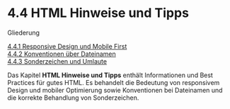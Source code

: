 # 4.4 HTML Hinweise und Tipps

Gliederung

[4.4.1 Responsive Design und Mobile First](4.4.1_Responsive_Design_Mobile_First.md)<br>
[4.4.2 Konventionen über Dateinamen](4.4.2_Konventionen_ueber_Dateinamen.md)<br>
[4.4.3 Sonderzeichen und Umlaute](4.4.3_Sonderzeichen_und_Umlaute.md)<br>

Das Kapitel **HTML Hinweise und Tipps** enthält Informationen und Best Practices für gutes HTML. Es behandelt die Bedeutung von responsivem Design und mobiler Optimierung sowie Konventionen bei Dateinamen und die korrekte Behandlung von Sonderzeichen.
